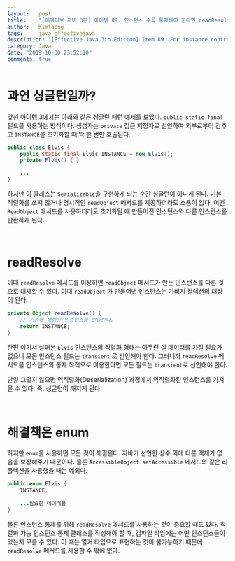 ```yaml
---
layout:   post
title:    "[이펙티브 자바 3판] 아이템 89. 인스턴스 수를 통제해야 한다면 readResolve보다는 열거 타입을 사용하라"
author:   Kimtaeng
tags: 	  java effectivejava
description: "[Effective Java 3th Edition] Item 89. For instance control, prefer enum types to readResolve"
category: Java
date: "2019-10-30 23:52:10"
comments: true
---
```


# 과연 싱글턴일까?
앞선 아이템 3에서는 아래와 같은 싱글턴 패턴 예제를 보았다. `public static final` 필드를 사용하는 방식이다.
생성자는 `private` 접근 지정자로 선언하여 외부로부터 감추고 `INSTANCE`를 초기화할 때 딱 한 번만 호출된다.

```java
public class Elvis {
    public static final Elvis INSTANCE = new Elvis();
    private Elvis() { }

    ...
}
```

하지만 이 클래스는 `Serializable`을 구현하게 되는 순간 싱글턴이 아니게 된다. 기본 직렬화를 쓰지 않거나 명시적인 `readObject` 메서드를
제공하더라도 소용이 없다. 어떤 `ReadObject` 메서드를 사용하더라도 초기화될 때 만들어진 인스턴스와 다른 인스턴스를 반환하게 된다.

<br>

# readResolve
이때 `readResolve` 메서드를 이용하면 `readObject` 메서드가 만든 인스턴스를 다른 것으로 대체할 수 있다. 이때 `readObject` 가
만들어낸 인스턴스는 가비지 컬렉션의 대상이 된다.

```java
private Object readResolve() {
    // 기존에 생성된 인스턴스를 반환한다.
    return INSTANCE;
}
```

한편 여기서 살펴본 `Elvis` 인스턴스의 직렬화 형태는 아무런 실 데이터를 가질 필요가 없으니 모든 인스턴스 필드는 `transient` 로 선언해야
한다. 그러니까 `readResolve` 메서드를 인스턴스의 통제 목적으로 이용한다면 모든 필드는 `transient`로 선언해야 한다.

만일 그렇지 않으면 역직렬화(Deserialization) 과정에서 역직렬화된 인스턴스를 가져올 수 있다. 즉, 싱글턴이 깨지게 된다.

<br>

# 해결책은 enum
하지만 `enum`을 사용하면 모든 것이 해결된다. 자바가 선언한 상수 외에 다른 객체가 없음을 보장해주기 때문이다.
물론 `AccessibleObject.setAccessible` 메서드와 같은 리플렉션을 사용했을 때는 예외다.

```java
public enum Elvis {
    INSTANCE;
    
    ...필요한 데이터들
}
```

물론 인스턴스 통제를 위해 `readResolve` 메서드를 사용하는 것이 중요할 때도 있다. 직렬화 가능 인스턴스 통제 클래스를 작성해야 할 때,
컴파일 타임에는 어떤 인스턴스들이 있는지 모를 수 있다. 이 때는 열거 타입으로 표현하는 것이 불가능하기 때문에 `readResolve` 메서드를
사용할 수 밖에 없다.